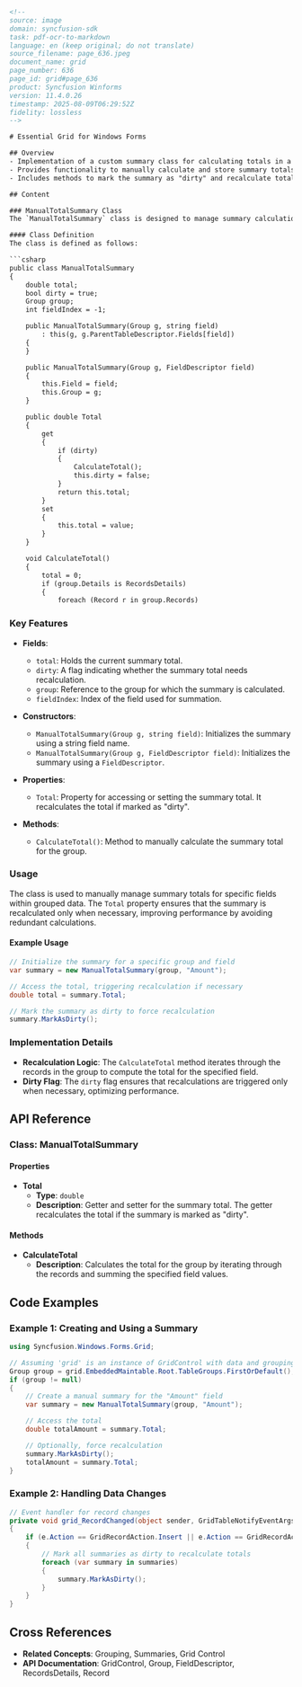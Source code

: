 ```html
<!-- 
source: image
domain: syncfusion-sdk
task: pdf-ocr-to-markdown
language: en (keep original; do not translate)
source_filename: page_636.jpeg
document_name: grid
page_number: 636
page_id: grid#page_636
product: Syncfusion Winforms
version: 11.4.0.26
timestamp: 2025-08-09T06:29:52Z
fidelity: lossless
-->

# Essential Grid for Windows Forms

## Overview
- Implementation of a custom summary class for calculating totals in a grouped grid view.
- Provides functionality to manually calculate and store summary totals for specific fields.
- Includes methods to mark the summary as "dirty" and recalculate totals when data changes.

## Content

### ManualTotalSummary Class
The `ManualTotalSummary` class is designed to manage summary calculations for grouped data in a grid. It is particularly useful for maintaining manual summary totals when direct summation methods are not applicable or desired.

#### Class Definition
The class is defined as follows:

```csharp
public class ManualTotalSummary
{
    double total;
    bool dirty = true;
    Group group;
    int fieldIndex = -1;

    public ManualTotalSummary(Group g, string field)
        : this(g, g.ParentTableDescriptor.Fields[field])
    {
    }

    public ManualTotalSummary(Group g, FieldDescriptor field)
    {
        this.Field = field;
        this.Group = g;
    }

    public double Total
    {
        get
        {
            if (dirty)
            {
                CalculateTotal();
                this.dirty = false;
            }
            return this.total;
        }
        set
        {
            this.total = value;
        }
    }

    void CalculateTotal()
    {
        total = 0;
        if (group.Details is RecordsDetails)
        {
            foreach (Record r in group.Records)
```

### Key Features
- **Fields**:
  - `total`: Holds the current summary total.
  - `dirty`: A flag indicating whether the summary total needs recalculation.
  - `group`: Reference to the group for which the summary is calculated.
  - `fieldIndex`: Index of the field used for summation.

- **Constructors**:
  - `ManualTotalSummary(Group g, string field)`: Initializes the summary using a string field name.
  - `ManualTotalSummary(Group g, FieldDescriptor field)`: Initializes the summary using a `FieldDescriptor`.

- **Properties**:
  - `Total`: Property for accessing or setting the summary total. It recalculates the total if marked as "dirty".

- **Methods**:
  - `CalculateTotal()`: Method to manually calculate the summary total for the group.

### Usage
The class is used to manually manage summary totals for specific fields within grouped data. The `Total` property ensures that the summary is recalculated only when necessary, improving performance by avoiding redundant calculations.

#### Example Usage
```csharp
// Initialize the summary for a specific group and field
var summary = new ManualTotalSummary(group, "Amount");

// Access the total, triggering recalculation if necessary
double total = summary.Total;

// Mark the summary as dirty to force recalculation
summary.MarkAsDirty();
```

### Implementation Details
- **Recalculation Logic**: The `CalculateTotal` method iterates through the records in the group to compute the total for the specified field.
- **Dirty Flag**: The `dirty` flag ensures that recalculations are triggered only when necessary, optimizing performance.

## API Reference

### Class: ManualTotalSummary
#### Properties
- **Total**
  - **Type**: `double`
  - **Description**: Getter and setter for the summary total. The getter recalculates the total if the summary is marked as "dirty".

#### Methods
- **CalculateTotal**
  - **Description**: Calculates the total for the group by iterating through the records and summing the specified field values.

## Code Examples

### Example 1: Creating and Using a Summary
```csharp
using Syncfusion.Windows.Forms.Grid;

// Assuming 'grid' is an instance of GridControl with data and grouping applied
Group group = grid.EmbeddedMaintable.Root.TableGroups.FirstOrDefault();
if (group != null)
{
    // Create a manual summary for the "Amount" field
    var summary = new ManualTotalSummary(group, "Amount");

    // Access the total
    double totalAmount = summary.Total;

    // Optionally, force recalculation
    summary.MarkAsDirty();
    totalAmount = summary.Total;
}
```

### Example 2: Handling Data Changes
```csharp
// Event handler for record changes
private void grid_RecordChanged(object sender, GridTableNotifyEventArgs e)
{
    if (e.Action == GridRecordAction.Insert || e.Action == GridRecordAction.Update)
    {
        // Mark all summaries as dirty to recalculate totals
        foreach (var summary in summaries)
        {
            summary.MarkAsDirty();
        }
    }
}
```

## Cross References
- **Related Concepts**: Grouping, Summaries, Grid Control
- **API Documentation**: GridControl, Group, FieldDescriptor, RecordsDetails, Record

<!-- tags: [Syncfusion Winforms, Grid, Summaries, Grouping, ManualTotalSummary] keywords: [ManualTotalSummary, Grouping, Summaries, GridControl, RecordsDetails, Records, Total, CalculateTotal, dirty flag, C#] -->
```